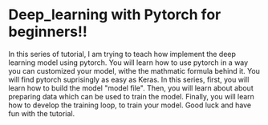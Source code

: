 # Deep_learning with Pytorch for beginners!!
In this series of tutorial, I am trying to teach how implement the deep learning model using pytorch. You will learn how to use pytorch in a way you can customized your model, withe the mathmatic formula behind it. You will find pytorch suprisingly as easy as Keras. In this series, first, you will learn how to build the model "model file". Then, you will learn about about preparing data which can be used to train the model. Finally, you will learn how to develop the training loop, to train your model. Good luck and have fun with the tutorial.
